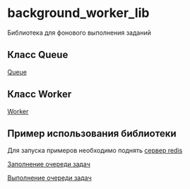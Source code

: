 # background_worker_lib
Библиотека для фонового выполнения заданий


## Класс Queue
[Queue](./background_worker_lib/docs/queue.md)

## Класс Worker
[Worker](./background_worker_lib/docs/worker.md)


## Пример использования библиотеки
Для запуска примеров необходимо поднять [сервер redis](https://redis.io/topics/quickstart)

[Заполнение очереди задач](./example.py)

[Выполнение очереди задач](./example_worker.py)
